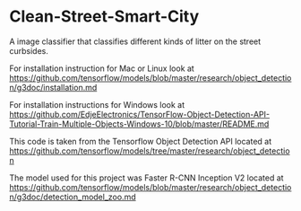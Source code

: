 # Clean-Street-Smart-City
A image classifier that classifies different kinds of litter on the street curbsides.

For installation instruction for Mac or Linux look at https://github.com/tensorflow/models/blob/master/research/object_detection/g3doc/installation.md


For installation instructions for Windows look at https://github.com/EdjeElectronics/TensorFlow-Object-Detection-API-Tutorial-Train-Multiple-Objects-Windows-10/blob/master/README.md

This code is taken from the Tensorflow Object Detection API located at https://github.com/tensorflow/models/tree/master/research/object_detection 

The model used for this project was Faster R-CNN Inception V2 located at https://github.com/tensorflow/models/blob/master/research/object_detection/g3doc/detection_model_zoo.md

